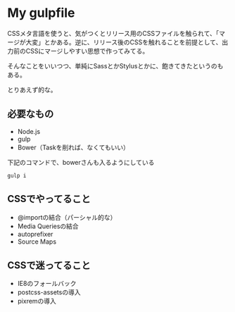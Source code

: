 # My gulpfile

CSSメタ言語を使うと、気がつくとリリース用のCSSファイルを触られて、「マージが大変」とかある。逆に、リリース後のCSSを触れることを前提として、出力前のCSSにマージしやすい思想で作ってみてる。

そんなことをいいつつ、単純にSassとかStylusとかに、飽きてきたというのもある。

とりあえず的な。

## 必要なもの

- Node.js
- gulp
- Bower（Taskを削れば、なくてもいい）

下記のコマンドで、bowerさんも入るようにしている

```
gulp i
```


## CSSでやってること

- @importの結合（パーシャル的な）
- Media Queriesの結合
- autoprefixer
- Source Maps

## CSSで迷ってること

- IE8のフォールバック
- postcss-assetsの導入
- pixremの導入
